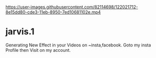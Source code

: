 
https://user-images.githubusercontent.com/82114698/122021712-8e15dd80-cde3-11eb-8950-7ed10681102e.mp4

# jarvis.1
Generating New Effect in your Videos on ~insta,facebook.
Goto my insta Profile then Visit on my account.

